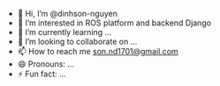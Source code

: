- 👋 Hi, I’m @dinhson-nguyen
- 👀 I’m interested in ROS platform and backend Django
- 🌱 I’m currently learning ...
- 💞️ I’m looking to collaborate on ...
- 📫 How to reach me son.nd1701@gmail.com
- 😄 Pronouns: ...
- ⚡ Fun fact: ...

<!---
dinhson-nguyen/dinhson-nguyen is a ✨ special ✨ repository because its `README.md` (this file) appears on your GitHub profile.
You can click the Preview link to take a look at your changes.
--->
